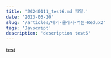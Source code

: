 ```yaml
---
title: '20240111_test6.md 파일.'
date: '2023-05-20'
slug: '/articles/내가-몰라서-적는-Redux2'
tags: 'Javscript'
description: 'description test6'
---
```


test
